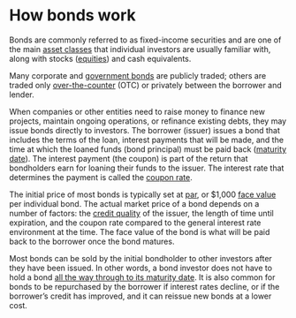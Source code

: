 # How bonds work

Bonds are commonly referred to as fixed-income securities and are one of the main [asset classes](https://www.investopedia.com/terms/a/assetclasses.asp) that individual investors are usually familiar with, along with stocks ([equities](https://www.investopedia.com/terms/e/equity.asp)) and cash equivalents.

Many corporate and [government bonds](https://www.investopedia.com/ask/answers/where-can-i-buy-government-bonds/) are publicly traded; others are traded only [over-the-counter](https://www.investopedia.com/terms/o/otc.asp) (OTC) or privately between the borrower and lender.

When companies or other entities need to raise money to finance new projects, maintain ongoing operations, or refinance existing debts, they may issue bonds directly to investors. The borrower (issuer) issues a bond that includes the terms of the loan, interest payments that will be made, and the time at which the loaned funds (bond principal) must be paid back ([maturity date](https://www.investopedia.com/terms/m/maturitydate.asp)). The interest payment (the coupon) is part of the return that bondholders earn for loaning their funds to the issuer. The interest rate that determines the payment is called the [coupon rate](https://www.investopedia.com/terms/c/coupon-rate.asp).

The initial price of most bonds is typically set at [par](https://www.investopedia.com/ask/answers/why-would-stock-have-no-par-value/), or $1,000 [face value](https://www.investopedia.com/terms/f/facevalue.asp) per individual bond. The actual market price of a bond depends on a number of factors: the [credit quality](https://www.investopedia.com/terms/c/creditquality.asp) of the issuer, the length of time until expiration, and the coupon rate compared to the general interest rate environment at the time. The face value of the bond is what will be paid back to the borrower once the bond matures.

Most bonds can be sold by the initial bondholder to other investors after they have been issued. In other words, a bond investor does not have to hold a bond [all the way through to its maturity date](https://www.investopedia.com/terms/b/bondladdering.asp). It is also common for bonds to be repurchased by the borrower if interest rates decline, or if the borrower’s credit has improved, and it can reissue new bonds at a lower cost.

